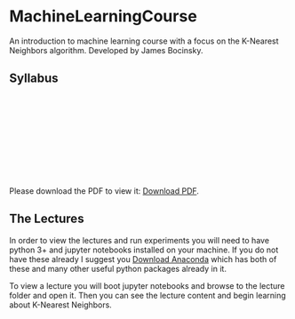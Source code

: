 # MachineLearningCourse
An introduction to machine learning course with a focus on the K-Nearest Neighbors algorithm. Developed by James Bocinsky.

## Syllabus
<object data="https://github.com/jbocinsky/MachineLearningCourse/blob/master/2018_ML_Syllabus.pdf" type="application/pdf" width="700px" height="700px">
    <embed src="https://github.com/jbocinsky/MachineLearningCourse/blob/master/2018_ML_Syllabus.pdf">
        <p>Please download the PDF to view it: <a href="https://github.com/jbocinsky/MachineLearningCourse/blob/master/2018_ML_Syllabus.pdf">Download PDF</a>.</p>
    </embed>
</object>

## The Lectures
In order to view the lectures and run experiments you will need to have python 3+ and jupyter notebooks installed on your machine. If you do not have these already I suggest you [Download Anaconda](https://conda.io/docs/user-guide/install/download.html) which has both of these and many other useful python packages already in it.

To view a lecture you will boot jupyter notebooks and browse to the lecture folder and open it. Then you can see the lecture content and begin learning about K-Nearest Neighbors.
